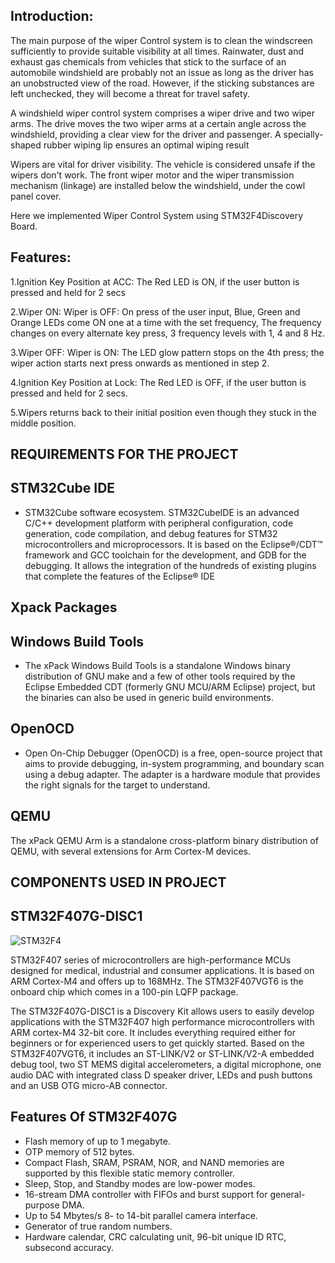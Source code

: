 ## Introduction:

The main purpose of the wiper Control system is to clean the windscreen sufficiently to provide suitable visibility at all times.
Rainwater, dust and exhaust gas chemicals from vehicles that stick to the surface of an automobile windshield are probably not an issue as long as the driver has an unobstructed view of the road. However, if the sticking substances are left unchecked, they will become a threat for travel safety.

A windshield wiper control system comprises a wiper drive and two wiper arms. The drive moves the two wiper arms at a certain angle across the windshield, providing a clear view for the driver and passenger. A specially-shaped rubber wiping lip ensures an optimal wiping result

Wipers are vital for driver visibility. The vehicle is considered unsafe if the wipers don't work. The front wiper motor and the wiper transmission mechanism (linkage) are installed below the windshield, under the cowl panel cover.

Here we implemented Wiper Control System using STM32F4Discovery Board.


## Features:

1.Ignition Key Position at ACC: The Red LED is ON, if the user button is pressed and held for 2 secs

2.Wiper ON: Wiper is OFF: On press of the user input, Blue, Green and Orange LEDs come ON one at a time with the set frequency, The frequency changes on every alternate key press, 3 frequency levels with 1, 4 and 8 Hz.

3.Wiper OFF: Wiper is ON: The LED glow pattern stops on the 4th press; the wiper action starts next press onwards as mentioned in step 2.

4.Ignition Key Position at Lock: The Red LED is OFF, if the user button is pressed and held for 2 secs.

5.Wipers returns back to their initial position even though they stuck in the middle position.
## REQUIREMENTS FOR THE PROJECT
## STM32Cube IDE

*   STM32Cube software ecosystem. STM32CubeIDE is an advanced C/C++ development platform with peripheral configuration, code generation, code compilation, and debug features for STM32 microcontrollers and microprocessors. It is based on the Eclipse®/CDT™ framework and GCC toolchain for the development, and GDB for the debugging. It allows the integration of the hundreds of existing plugins that complete the features of the Eclipse® IDE

## Xpack Packages

## Windows Build Tools

*   The xPack Windows Build Tools is a standalone Windows binary distribution of GNU make and a few of other tools required by the Eclipse Embedded CDT (formerly GNU MCU/ARM Eclipse) project, but the binaries can also be used in generic build environments.

## OpenOCD

*   Open On-Chip Debugger (OpenOCD) is a free, open-source project that aims to provide debugging, in-system programming, and boundary scan using a debug adapter. The adapter is a hardware module that provides the right signals for the target to understand.

## QEMU

The xPack QEMU Arm is a standalone cross-platform binary distribution of QEMU, with several extensions for Arm Cortex-M devices.

## COMPONENTS USED IN PROJECT

## STM32F407G-DISC1
![STM32F4](https://user-images.githubusercontent.com/83355817/168411330-da3d634c-1e25-4e63-a443-2ef314843b72.png)


STM32F407 series of microcontrollers are high-performance MCUs designed for medical, industrial and consumer applications. It is based on ARM Cortex-M4 and offers up to 168MHz. The STM32F407VGT6 is the onboard chip which comes in a 100-pin LQFP package.

The STM32F407G-DISC1 is a Discovery Kit allows users to easily develop applications with the STM32F407 high performance microcontrollers with ARM cortex-M4 32-bit core. It includes everything required either for beginners or for experienced users to get quickly started. Based on the STM32F407VGT6, it includes an ST-LINK/V2 or ST-LINK/V2-A embedded debug tool, two ST MEMS digital accelerometers, a digital microphone, one audio DAC with integrated class D speaker driver, LEDs and push buttons and an USB OTG micro-AB connector.

## Features Of STM32F407G

*   Flash memory of up to 1 megabyte.
*   OTP memory of 512 bytes.
*   Compact Flash, SRAM, PSRAM, NOR, and NAND memories are supported by this flexible static memory controller.
*   Sleep, Stop, and Standby modes are low-power modes.
*   16-stream DMA controller with FIFOs and burst support for general-purpose DMA.
*   Up to 54 Mbytes/s 8- to 14-bit parallel camera interface.
*   Generator of true random numbers.
*   Hardware calendar, CRC calculating unit, 96-bit unique ID RTC, subsecond accuracy.


